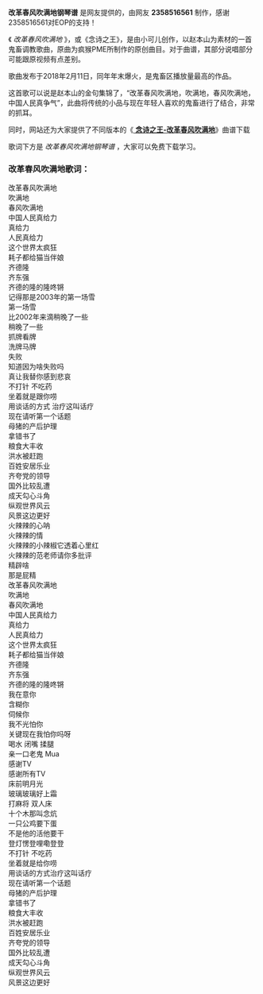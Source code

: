 

**改革春风吹满地钢琴谱** 是网友提供的，由网友 **2358516561** 制作，感谢2358516561对EOP的支持！

《 _改革春风吹满地_
》，或《念诗之王》，是由小可儿创作，以赵本山为素材的一首鬼畜调教歌曲，原曲为疯猴PME所制作的原创曲目。对于曲谱，其部分说唱部分可能跟原视频有点差别。

歌曲发布于2018年2月11日，同年年末爆火，是鬼畜区播放量最高的作品。

这首歌可以说是赵本山的金句集锦了，“改革春风吹满地，吹满地，春风吹满地，中国人民真争气”，此曲将传统的小品与现在年轻人喜欢的鬼畜进行了结合，非常的抓耳。

同时，网站还为大家提供了不同版本的《[ **念诗之王-改革春风吹满地**](Music-11727.html "念诗之王-改革春风吹满地")》曲谱下载

歌词下方是 _改革春风吹满地钢琴谱_ ，大家可以免费下载学习。

### 改革春风吹满地歌词：

改革春风吹满地  
吹满地  
春风吹满地  
中国人民真给力  
真给力  
人民真给力  
这个世界太疯狂  
耗子都给猫当伴娘  
齐德隆  
齐东强  
齐德的隆的隆咚锵  
记得那是2003年的第一场雪  
第一场雪  
比2002年来滴稍晚了一些  
稍晚了一些  
抓牌看牌  
洗牌马牌  
失败  
知道因为啥失败吗  
真让我替你感到悲哀  
不打针 不吃药  
坐着就是跟你唠  
用谈话的方式 治疗这叫话疗  
现在请听第一个话题  
母猪的产后护理  
拿错书了  
粮食大丰收  
洪水被赶跑  
百姓安居乐业  
齐夸党的领导  
国外比较乱遭  
成天勾心斗角  
纵观世界风云  
风景这边更好  
火辣辣的心呐  
火辣辣的情  
火辣辣的小辣椒它透着心里红  
火辣辣的范老师请你多批评  
精辟啥  
那是屁精  
改革春风吹满地  
吹满地  
春风吹满地  
中国人民真给力  
真给力  
人民真给力  
这个世界太疯狂  
耗子都给猫当伴娘  
齐德隆  
齐东强  
齐德的隆的隆咚锵  
我在意你  
含糊你  
伺候你  
我不光怕你  
关键现在我怕你吗呀  
喝水 闭嘴 揉腿  
亲一口老鬼 Mua  
感谢TV  
感谢所有TV  
床前明月光  
玻璃玻璃好上霜  
打麻将 双人床  
十个木那叫念炕  
一只公鸡要下蛋  
不是他的活他要干  
登灯愣登哩嘞登登  
不打针 不吃药  
坐着就是给你唠  
用谈话的方式治疗这叫话疗  
现在请听第一个话题  
母猪的产后护理  
拿错书了  
粮食大丰收  
洪水被赶跑  
百姓安居乐业  
齐夸党的领导  
国外比较乱遭  
成天勾心斗角  
纵观世界风云  
风景这边更好

